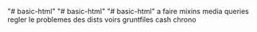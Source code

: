"# basic-html" 
"# basic-html" 
"# basic-html" 
a faire mixins media queries
regler le problemes des dists voirs gruntfiles cash chrono 
